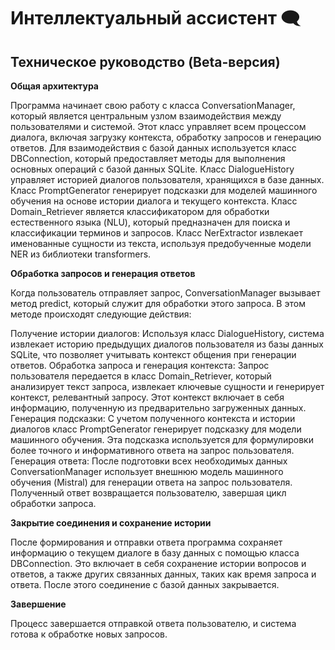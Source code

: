 # **Интеллектуальный ассистент** 🗨️

## **Техническое руководство (Beta-версия)** 

**Общая архитектура**

Программа начинает свою работу с класса ConversationManager, который является центральным узлом взаимодействия между пользователями и системой. Этот класс управляет всем процессом диалога, включая загрузку контекста, обработку запросов и генерацию ответов. Для взаимодействия с базой данных используется класс DBConnection, который предоставляет методы для выполнения основных операций с базой данных SQLite. Класс DialogueHistory управляет историей диалогов пользователя, хранящихся в базе данных. Класс PromptGenerator генерирует подсказки для моделей машинного обучения на основе истории диалога и текущего контекста. Класс Domain_Retriever является классификатором для обработки естественного языка (NLU), который предназначен для поиска и классификации терминов и запросов. Класс NerExtractor извлекает именованные сущности из текста, используя предобученные модели NER из библиотеки transformers.

**Обработка запросов и генерация ответов**

Когда пользователь отправляет запрос, ConversationManager вызывает метод predict, который служит для обработки этого запроса. В этом методе происходят следующие действия:

Получение истории диалогов: Используя класс DialogueHistory, система извлекает историю предыдущих диалогов пользователя из базы данных SQLite, что позволяет учитывать контекст общения при генерации ответов.
Обработка запроса и генерация контекста: Запрос пользователя передается в класс Domain_Retriever, который анализирует текст запроса, извлекает ключевые сущности и генерирует контекст, релевантный запросу. Этот контекст включает в себя информацию, полученную из предварительно загруженных данных.
Генерация подсказки: С учетом полученного контекста и истории диалогов класс PromptGenerator генерирует подсказку для модели машинного обучения. Эта подсказка используется для формулировки более точного и информативного ответа на запрос пользователя.
Генерация ответа: После подготовки всех необходимых данных ConversationManager использует внешнюю модель машинного обучения (Mistral) для генерации ответа на запрос пользователя. Полученный ответ возвращается пользователю, завершая цикл обработки запроса.

**Закрытие соединения и сохранение истории**

После формирования и отправки ответа программа сохраняет информацию о текущем диалоге в базу данных с помощью класса DBConnection. Это включает в себя сохранение истории вопросов и ответов, а также других связанных данных, таких как время запроса и ответа. После этого соединение с базой данных закрывается.

**Завершение**

Процесс завершается отправкой ответа пользователю, и система готова к обработке новых запросов.
